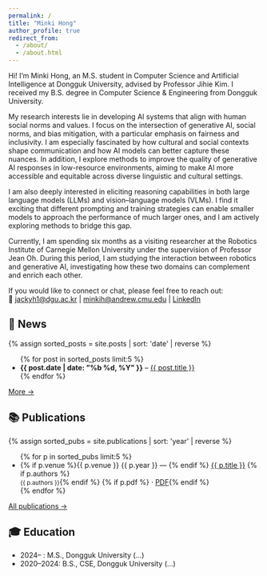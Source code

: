 ```yaml
---
permalink: /
title: "Minki Hong"
author_profile: true
redirect_from: 
  - /about/
  - /about.html
---
```


Hi! I’m Minki Hong, an M.S. student in <span class="mm-pill mm-blue">Computer Science and Artificial Intelligence</span> at Dongguk University, advised by Professor Jihie Kim. I received my B.S. degree in <span class="mm-pill mm-blue">Computer Science &amp; Engineering</span> from Dongguk University.

My research interests lie in developing AI systems that <span class="mm-pill mm-blue">align with human social norms and values</span>. I focus on the intersection of generative AI, <span class="mm-pill mm-blue">social norms, and bias mitigation</span>, with a particular emphasis on fairness and inclusivity. I am especially fascinated by how cultural and social contexts shape communication and how AI models can better capture these nuances. In addition, I explore methods to <span class="mm-pill mm-blue">improve the quality of generative AI responses in low-resource environments</span>, aiming to make AI more accessible and equitable across diverse linguistic and cultural settings.

I am also deeply interested in <span class="mm-pill mm-blue">eliciting reasoning capabilities in both large language models (LLMs) and vision–language models (VLMs)</span>. I find it exciting that different prompting and training strategies can enable smaller models to approach the performance of much larger ones, and I am actively exploring methods to bridge this gap.

Currently, I am spending six months as a visiting researcher at the Robotics Institute of Carnegie Mellon University under the supervision of Professor Jean Oh. During this period, I am studying the <span class="mm-pill mm-blue">interaction between robotics and generative AI</span>, investigating how these two domains can complement and enrich each other.

If you would like to connect or chat, please feel free to reach out:  
📧 [jackyh1@dgu.ac.kr](mailto:jackyh1@dgu.ac.kr) | [minkih@andrew.cmu.edu](mailto:minkih@andrew.cmu.edu) | [LinkedIn](https://www.linkedin.com/in/bk123477)


## 📰 News
{% assign sorted_posts = site.posts | sort: 'date' | reverse %}
<ul>
{% for post in sorted_posts limit:5 %}
  <li>
    <strong>{{ post.date | date: "%b %d, %Y" }}</strong> – 
    <a href="{{ post.url | relative_url }}">{{ post.title }}</a>
  </li>
{% endfor %}
</ul>
<p><a href="{{ '/year-archive/' | relative_url }}">More →</a></p>

## 📚 Publications
{% assign sorted_pubs = site.publications | sort: 'year' | reverse %}
<ul>
{% for p in sorted_pubs limit:5 %}
  <li>
    {% if p.venue %}<span>{{ p.venue }} {{ p.year }}</span> — {% endif %}
    <a href="{{ p.url | relative_url }}">{{ p.title }}</a>
    {% if p.authors %}<br/><small>{{ p.authors }}</small>{% endif %}
    {% if p.pdf %} · <a href="{{ p.pdf }}">PDF</a>{% endif %}
  </li>
{% endfor %}
</ul>
<p><a href="{{ '/publications/' | relative_url }}">All publications →</a></p>

## 🎓 Education
- 2024– : M.S., Dongguk University (…)
- 2020–2024: B.S., CSE, Dongguk University (…)